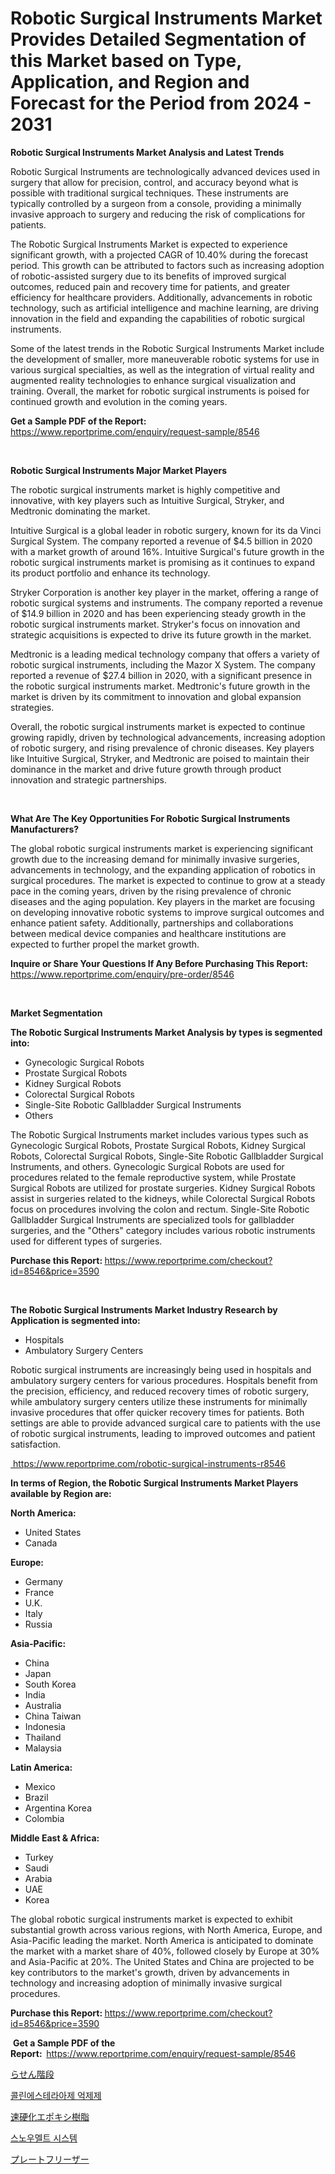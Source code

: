 <p><h1>Robotic Surgical Instruments Market Provides Detailed Segmentation of this Market based on Type, Application, and Region and Forecast for the Period from 2024 - 2031</h1></p><p><strong>Robotic Surgical Instruments Market Analysis and Latest Trends</strong></p>
<p><p>Robotic Surgical Instruments are technologically advanced devices used in surgery that allow for precision, control, and accuracy beyond what is possible with traditional surgical techniques. These instruments are typically controlled by a surgeon from a console, providing a minimally invasive approach to surgery and reducing the risk of complications for patients.</p><p>The Robotic Surgical Instruments Market is expected to experience significant growth, with a projected CAGR of 10.40% during the forecast period. This growth can be attributed to factors such as increasing adoption of robotic-assisted surgery due to its benefits of improved surgical outcomes, reduced pain and recovery time for patients, and greater efficiency for healthcare providers. Additionally, advancements in robotic technology, such as artificial intelligence and machine learning, are driving innovation in the field and expanding the capabilities of robotic surgical instruments.</p><p>Some of the latest trends in the Robotic Surgical Instruments Market include the development of smaller, more maneuverable robotic systems for use in various surgical specialties, as well as the integration of virtual reality and augmented reality technologies to enhance surgical visualization and training. Overall, the market for robotic surgical instruments is poised for continued growth and evolution in the coming years.</p></p>
<p><strong>Get a Sample PDF of the Report:&nbsp;</strong> <a href="https://www.reportprime.com/enquiry/request-sample/8546">https://www.reportprime.com/enquiry/request-sample/8546</a></p>
<p>&nbsp;</p>
<p><strong>Robotic Surgical Instruments Major Market Players</strong></p>
<p><p>The robotic surgical instruments market is highly competitive and innovative, with key players such as Intuitive Surgical, Stryker, and Medtronic dominating the market. </p><p>Intuitive Surgical is a global leader in robotic surgery, known for its da Vinci Surgical System. The company reported a revenue of $4.5 billion in 2020 with a market growth of around 16%. Intuitive Surgical's future growth in the robotic surgical instruments market is promising as it continues to expand its product portfolio and enhance its technology.</p><p>Stryker Corporation is another key player in the market, offering a range of robotic surgical systems and instruments. The company reported a revenue of $14.9 billion in 2020 and has been experiencing steady growth in the robotic surgical instruments market. Stryker's focus on innovation and strategic acquisitions is expected to drive its future growth in the market.</p><p>Medtronic is a leading medical technology company that offers a variety of robotic surgical instruments, including the Mazor X System. The company reported a revenue of $27.4 billion in 2020, with a significant presence in the robotic surgical instruments market. Medtronic's future growth in the market is driven by its commitment to innovation and global expansion strategies.</p><p>Overall, the robotic surgical instruments market is expected to continue growing rapidly, driven by technological advancements, increasing adoption of robotic surgery, and rising prevalence of chronic diseases. Key players like Intuitive Surgical, Stryker, and Medtronic are poised to maintain their dominance in the market and drive future growth through product innovation and strategic partnerships.</p></p>
<p>&nbsp;</p>
<p><strong>What Are The Key Opportunities For Robotic Surgical Instruments Manufacturers?</strong></p>
<p><p>The global robotic surgical instruments market is experiencing significant growth due to the increasing demand for minimally invasive surgeries, advancements in technology, and the expanding application of robotics in surgical procedures. The market is expected to continue to grow at a steady pace in the coming years, driven by the rising prevalence of chronic diseases and the aging population. Key players in the market are focusing on developing innovative robotic systems to improve surgical outcomes and enhance patient safety. Additionally, partnerships and collaborations between medical device companies and healthcare institutions are expected to further propel the market growth.</p></p>
<p><strong>Inquire or Share Your Questions If Any Before Purchasing This Report:</strong> <a href="https://www.reportprime.com/enquiry/pre-order/8546">https://www.reportprime.com/enquiry/pre-order/8546</a></p>
<p>&nbsp;</p>
<p><strong>Market Segmentation</strong></p>
<p><strong>The Robotic Surgical Instruments Market Analysis by types is segmented into:</strong></p>
<p><ul><li>Gynecologic Surgical Robots</li><li>Prostate Surgical Robots</li><li>Kidney Surgical Robots</li><li>Colorectal Surgical Robots</li><li>Single-Site Robotic Gallbladder Surgical Instruments</li><li>Others</li></ul></p>
<p><p>The Robotic Surgical Instruments market includes various types such as Gynecologic Surgical Robots, Prostate Surgical Robots, Kidney Surgical Robots, Colorectal Surgical Robots, Single-Site Robotic Gallbladder Surgical Instruments, and others. Gynecologic Surgical Robots are used for procedures related to the female reproductive system, while Prostate Surgical Robots are utilized for prostate surgeries. Kidney Surgical Robots assist in surgeries related to the kidneys, while Colorectal Surgical Robots focus on procedures involving the colon and rectum. Single-Site Robotic Gallbladder Surgical Instruments are specialized tools for gallbladder surgeries, and the "Others" category includes various robotic instruments used for different types of surgeries.</p></p>
<p><strong>Purchase this Report:&nbsp;</strong><a href="https://www.reportprime.com/checkout?id=8546&price=3590">https://www.reportprime.com/checkout?id=8546&price=3590</a></p>
<p>&nbsp;</p>
<p><strong>The Robotic Surgical Instruments Market Industry Research by Application is segmented into:</strong></p>
<p><ul><li>Hospitals</li><li>Ambulatory Surgery Centers</li></ul></p>
<p><p>Robotic surgical instruments are increasingly being used in hospitals and ambulatory surgery centers for various procedures. Hospitals benefit from the precision, efficiency, and reduced recovery times of robotic surgery, while ambulatory surgery centers utilize these instruments for minimally invasive procedures that offer quicker recovery times for patients. Both settings are able to provide advanced surgical care to patients with the use of robotic surgical instruments, leading to improved outcomes and patient satisfaction.</p></p>
<p><a href="https://www.reportprime.com/robotic-surgical-instruments-r8546">&nbsp;https://www.reportprime.com/robotic-surgical-instruments-r8546</a></p>
<p><strong>In terms of Region, the Robotic Surgical Instruments Market Players available by Region are:</strong></p>
<p>
    <p> <strong> North America: </strong>
        <ul>
            <li>United States</li>
            <li>Canada</li>
        </ul>
        </p> 
    <p> <strong> Europe: </strong>
        <ul>
            <li>Germany</li>
            <li>France</li>
            <li>U.K.</li>
            <li>Italy</li>
            <li>Russia</li>
        </ul>
        </p> 
    <p> <strong> Asia-Pacific: </strong>
        <ul>
            <li>China</li>
            <li>Japan</li>
            <li>South Korea</li>
            <li>India</li>
            <li>Australia</li>
            <li>China Taiwan</li>
            <li>Indonesia</li>
            <li>Thailand</li>
            <li>Malaysia</li>
        </ul>
        </p> 
    <p> <strong> Latin America: </strong>
        <ul>
            <li>Mexico</li>
            <li>Brazil</li>
            <li>Argentina Korea</li>
            <li>Colombia</li>
        </ul>
        </p> 
    <p> <strong> Middle East & Africa: </strong>
        <ul>
            <li>Turkey</li>
            <li>Saudi</li>
            <li>Arabia</li>
            <li>UAE</li>
            <li>Korea</li>
        </ul>
    </p>
    </p>
<p><p>The global robotic surgical instruments market is expected to exhibit substantial growth across various regions, with North America, Europe, and Asia-Pacific leading the market. North America is anticipated to dominate the market with a market share of 40%, followed closely by Europe at 30% and Asia-Pacific at 20%. The United States and China are projected to be key contributors to the market's growth, driven by advancements in technology and increasing adoption of minimally invasive surgical procedures.</p></p>
<p><strong>Purchase this Report: </strong><a href="https://www.reportprime.com/checkout?id=8546&price=3590">https://www.reportprime.com/checkout?id=8546&price=3590</a></p>
<p>&nbsp;<strong>Get a Sample PDF of the Report:&nbsp;&nbsp;</strong><a href="https://www.reportprime.com/enquiry/request-sample/8546">https://www.reportprime.com/enquiry/request-sample/8546</a></p>
<p><strong></strong></p>
<p><p><a href="https://github.com/marbadji/Market-Research-Report-List-1/blob/main/624289422969.md">らせん階段</a></p><p><a href="https://medium.com/@davionolson1/%EC%BD%9C%EB%A6%AC%EB%84%A4%EC%8A%A4%ED%85%8C%EB%9D%BC%EC%95%84%EC%A0%9C-%EC%96%B5%EC%A0%9C%EC%A0%9C-%EC%8B%9C%EC%9E%A5%EC%9D%80-%EC%8B%9C%EC%9E%A5-%EC%A0%90%EC%9C%A0%EC%9C%A8-%EC%8B%9C%EC%9E%A5-%EB%8F%99%ED%96%A5-%EB%B0%8F-%EC%8B%9C%EC%9E%A5-%EC%84%B1%EC%9E%A5%EC%97%90-%EB%8C%80%ED%95%9C-%EC%A0%95%EB%B3%B4%EB%A5%BC-%EC%A0%9C%EA%B3%B5%ED%95%A9%EB%8B%88%EB%8B%A4-9f313a2c542c">콜린에스테라아제 억제제</a></p><p><a href="https://medium.com/@lewis15david/%E6%80%A5%E9%80%9F%E7%A1%AC%E5%8C%96%E3%82%A8%E3%83%9D%E3%82%AD%E3%82%B7%E6%A8%B9%E8%84%82%E5%B8%82%E5%A0%B4%E3%81%AE%E5%88%86%E6%9E%90%E3%81%A82024%E5%B9%B4%E3%81%8B%E3%82%892031%E5%B9%B4%E3%81%BE%E3%81%A7%E3%81%AE%E6%9C%9F%E9%96%93%E3%81%AB%E4%BA%88%E6%B8%AC%E3%81%95%E3%82%8C%E3%82%8B%E8%A6%8F%E6%A8%A1-02bcafc316fd">速硬化エポキシ樹脂</a></p><p><a href="https://medium.com/@desmondmraz12023/%EB%88%88-%EB%85%B9%EC%9D%8C-%EC%8B%9C%EC%8A%A4%ED%85%9C-%EC%8B%9C%EC%9E%A5-2031%EB%85%84%EA%B9%8C%EC%A7%80%EC%9D%98-%EB%8F%99%ED%96%A5-%EC%98%88%EC%B8%A1-%EB%B0%8F-%EA%B2%BD%EC%9F%81-%EB%B6%84%EC%84%9D-7dc80151fe0f">스노우멜트 시스템</a></p><p><a href="https://github.com/KaydenJohns1964/Market-Research-Report-List-1/blob/main/639747122970.md">プレートフリーザー</a></p></p>